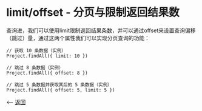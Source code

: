 # limit/offset - 分页与限制返回结果数

查询进，我们可以使用limit限制返回结果条数，并可以通过offset来设置查询偏移（跳过）量，通过这两个属性我们可以实现分页查询的功能：

````
// 获取 10 条数据（实例）
Project.findAll({ limit: 10 })

// 跳过 8 条数据（实例）
Project.findAll({ offset: 8 })

// 跳过 5 条数据并获取其后的 5 条数据（实例）
Project.findAll({ offset: 5, limit: 5 })
````



<-- [返回](../catalogue.md)
